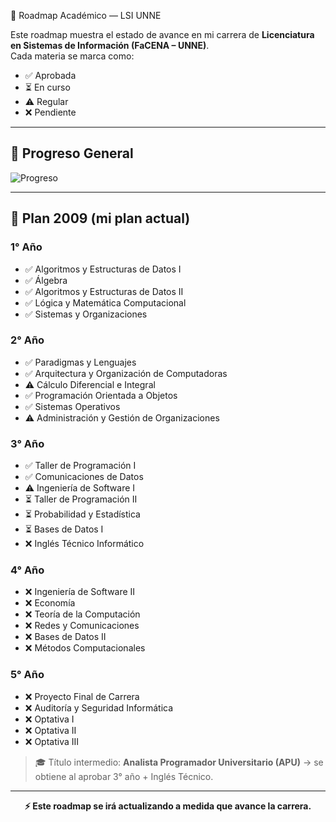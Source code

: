 📍 Roadmap Académico — LSI UNNE

Este roadmap muestra el estado de avance en mi carrera de **Licenciatura en Sistemas de Información (FaCENA – UNNE)**.  
Cada materia se marca como:  
- ✅ Aprobada  
- ⏳ En curso
- ⚠️ Regular
- ❌ Pendiente  

---

## 🎯 Progreso General

![Progreso](https://img.shields.io/badge/Avance-60%25-brightgreen?style=for-the-badge)

---

## 🏁 Plan 2009 (mi plan actual)

### 1° Año
- ✅ Algoritmos y Estructuras de Datos I  
- ✅ Álgebra  
- ✅ Algoritmos y Estructuras de Datos II  
- ✅ Lógica y Matemática Computacional  
- ✅ Sistemas y Organizaciones  

### 2° Año
- ✅ Paradigmas y Lenguajes  
- ✅ Arquitectura y Organización de Computadoras  
- ⚠️ Cálculo Diferencial e Integral  
- ✅ Programación Orientada a Objetos  
- ✅ Sistemas Operativos  
- ⚠️ Administración y Gestión de Organizaciones  

### 3° Año
- ✅ Taller de Programación I  
- ✅ Comunicaciones de Datos  
- ⚠️ Ingeniería de Software I  
- ⏳ Taller de Programación II  
- ⏳ Probabilidad y Estadística  
- ⏳ Bases de Datos I  
- ❌ Inglés Técnico Informático  

### 4° Año
- ❌ Ingeniería de Software II  
- ❌ Economía  
- ❌ Teoría de la Computación  
- ❌ Redes y Comunicaciones  
- ❌ Bases de Datos II  
- ❌ Métodos Computacionales  

### 5° Año
- ❌ Proyecto Final de Carrera  
- ❌ Auditoría y Seguridad Informática  
- ❌ Optativa I  
- ❌ Optativa II  
- ❌ Optativa III  

> 🎓 Título intermedio: **Analista Programador Universitario (APU)** → se obtiene al aprobar 3° año + Inglés Técnico.  

---

<p align="center"><b>⚡ Este roadmap se irá actualizando a medida que avance la carrera.</b></p>

